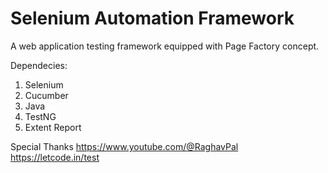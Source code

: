 # Selenium Automation Framework
A web application testing framework equipped with Page Factory concept.

Dependecies:
1. Selenium
2. Cucumber
3. Java
4. TestNG
5. Extent Report

Special Thanks
https://www.youtube.com/@RaghavPal
https://letcode.in/test
